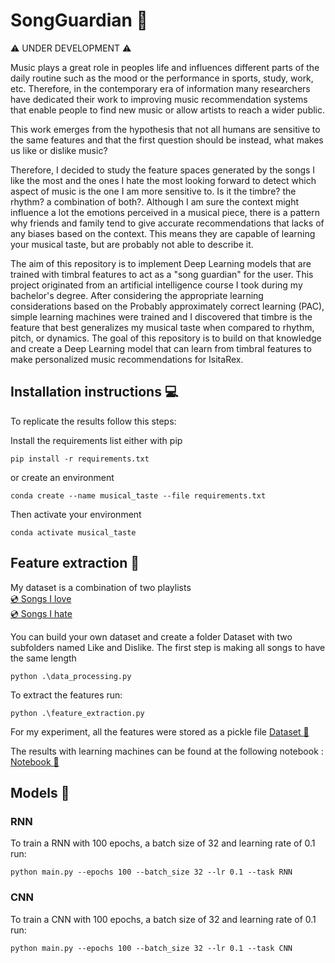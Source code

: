 # SongGuardian :musical_note:
 
 :warning: UNDER DEVELOPMENT :warning:
 
Music plays a great role in peoples life and influences different parts of the daily routine such as the mood or the performance in sports, study, work, etc. Therefore, in the contemporary era of information many researchers have dedicated their work to improving music recommendation systems that enable people to find new music or allow artists to reach a wider public.

This work emerges from the hypothesis that not all humans are sensitive to the same features and that the first question should be instead, what makes us like or dislike music?

Therefore, I decided to study the feature spaces generated by the songs I like the most and the ones I hate the most looking forward to detect which aspect of music is the one I am more sensitive to. Is it the timbre? the rhythm? a combination of both?. Although I am sure the context might influence a lot the emotions perceived in a musical piece, there is a pattern why friends and family tend to give accurate recommendations that lacks of any biases based on the context. This means they are capable of learning your musical taste, but are probably not able to describe it.

The aim of this repository is to implement Deep Learning models that are trained with timbral features to act as a "song guardian" for the user. This project originated from an artificial intelligence course I took during my bachelor's degree. After considering the appropriate learning considerations based on the Probably approximately correct learning (PAC), simple learning machines were trained and I discovered that timbre is the feature that best generalizes my musical taste when compared to rhythm, pitch, or dynamics. The goal of this repository is to build on that knowledge and create a Deep Learning model that can learn from timbral features to make personalized music recommendations for IsitaRex.

## Installation instructions :computer:
To replicate the results follow this steps:

Install the requirements list either with pip
```
pip install -r requirements.txt
```
or create an environment
```
conda create --name musical_taste --file requirements.txt
```
Then activate your environment
```
conda activate musical_taste
```

## Feature extraction :musical_note:
My dataset is a combination of two playlists\
[:cd: Songs I love](https://open.spotify.com/playlist/0c5l61Nfs7Ie0TrJ5NP5JJ?si=a7bdd16bc35c44b1)\
[:cd: Songs I hate](https://open.spotify.com/playlist/37i9dQZF1EUMDoJuT8yJsl?si=3c0fe5d717994539)

You can build your own dataset and create a folder Dataset with two subfolders named Like and Dislike.
The first step is making all songs to have the same length
```
python .\data_processing.py 
```
To extract the features run:
```
python .\feature_extraction.py 
```

For my experiment, all the features were stored as a pickle file
[Dataset :musical_score:](dataset_features.pckl)

The results with learning machines can be found at the following notebook :
[Notebook  :musical_keyboard:](supervising_my_musical_taste.ipynb)

## Models :musical_note:

### RNN
To train a RNN with 100 epochs, a batch size of 32 and learning rate of 0.1 run:
```
python main.py --epochs 100 --batch_size 32 --lr 0.1 --task RNN
```

### CNN

To train a CNN with 100 epochs, a batch size of 32 and learning rate of 0.1 run:
```
python main.py --epochs 100 --batch_size 32 --lr 0.1 --task CNN
```
